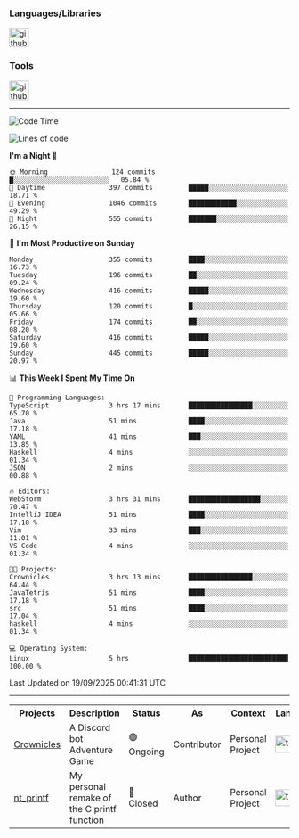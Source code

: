 <div>
    <h3>Languages/Libraries</h3>
    <img alt="github-chart" src="https://skillicons.dev/icons?i=c,py,js,ts,discordjs,html,css,md" height="35px">
</div>
<div>
    <h3>Tools</h3>
    <img alt="github-chart" src="https://skillicons.dev/icons?i=discord,git,github,gitlab,vim,vscode,webstorm,pycharm,ubuntu,pnpm,nodejs,docker" height="35px">
</div>

---
<!--START_SECTION:waka-->
![Code Time](http://img.shields.io/badge/Code%20Time-310%20hrs%2036%20mins-blue)

![Lines of code](https://img.shields.io/badge/From%20Hello%20World%20I%27ve%20Written-106.8%20thousand%20lines%20of%20code-blue)

**I'm a Night 🦉** 

```text
🌞 Morning                124 commits         █░░░░░░░░░░░░░░░░░░░░░░░░   05.84 % 
🌆 Daytime                397 commits         █████░░░░░░░░░░░░░░░░░░░░   18.71 % 
🌃 Evening                1046 commits        ████████████░░░░░░░░░░░░░   49.29 % 
🌙 Night                  555 commits         ███████░░░░░░░░░░░░░░░░░░   26.15 % 
```
📅 **I'm Most Productive on Sunday** 

```text
Monday                   355 commits         ████░░░░░░░░░░░░░░░░░░░░░   16.73 % 
Tuesday                  196 commits         ██░░░░░░░░░░░░░░░░░░░░░░░   09.24 % 
Wednesday                416 commits         █████░░░░░░░░░░░░░░░░░░░░   19.60 % 
Thursday                 120 commits         █░░░░░░░░░░░░░░░░░░░░░░░░   05.66 % 
Friday                   174 commits         ██░░░░░░░░░░░░░░░░░░░░░░░   08.20 % 
Saturday                 416 commits         █████░░░░░░░░░░░░░░░░░░░░   19.60 % 
Sunday                   445 commits         █████░░░░░░░░░░░░░░░░░░░░   20.97 % 
```


📊 **This Week I Spent My Time On** 

```text
💬 Programming Languages: 
TypeScript               3 hrs 17 mins       ████████████████░░░░░░░░░   65.70 % 
Java                     51 mins             ████░░░░░░░░░░░░░░░░░░░░░   17.18 % 
YAML                     41 mins             ███░░░░░░░░░░░░░░░░░░░░░░   13.85 % 
Haskell                  4 mins              ░░░░░░░░░░░░░░░░░░░░░░░░░   01.34 % 
JSON                     2 mins              ░░░░░░░░░░░░░░░░░░░░░░░░░   00.88 % 

🔥 Editors: 
WebStorm                 3 hrs 31 mins       ██████████████████░░░░░░░   70.47 % 
IntelliJ IDEA            51 mins             ████░░░░░░░░░░░░░░░░░░░░░   17.18 % 
Vim                      33 mins             ███░░░░░░░░░░░░░░░░░░░░░░   11.01 % 
VS Code                  4 mins              ░░░░░░░░░░░░░░░░░░░░░░░░░   01.34 % 

🐱‍💻 Projects: 
Crownicles               3 hrs 13 mins       ████████████████░░░░░░░░░   64.44 % 
JavaTetris               51 mins             ████░░░░░░░░░░░░░░░░░░░░░   17.18 % 
src                      51 mins             ████░░░░░░░░░░░░░░░░░░░░░   17.04 % 
haskell                  4 mins              ░░░░░░░░░░░░░░░░░░░░░░░░░   01.34 % 

💻 Operating System: 
Linux                    5 hrs               █████████████████████████   100.00 % 
```


 Last Updated on 19/09/2025 00:41:31 UTC
<!--END_SECTION:waka-->

---
<table>
    <tr>
        <th>Projects</th>
        <th>Description</th>
        <th>Status</th>
        <th>As</th>
        <th>Context</th>
        <th>Language</th>
    </tr>
    <tr>
        <td>
            <a href="https://github.com/Crownicles/Crownicles">Crownicles</a>
        </td>
        <td>
            A Discord bot Adventure Game
        </td>
        <td>
            🟢 Ongoing
        </td>
        <td>
            Contributor
        </td>
        <td>
            Personal Project
        </td>
        <td>
            <img alt="ts icon" src="https://skillicons.dev/icons?i=ts" height="30px">
        </td>
    </tr>
        <td>
            <a href="https://github.com/Ntalcme/nt_printf">nt_printf</a>
        </td>
        <td>
             My personal remake of the C printf function 
        </td>
        <td>
            🔴 Closed
        </td>
        <td>
            Author
        </td>
        <td>
            Personal Project
        </td>
        <td>
            <img alt="ts icon" src="https://skillicons.dev/icons?i=c" height="30px">
        </td>
    </tr>
</table>
